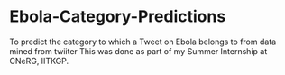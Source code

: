 # Ebola-Category-Predictions
To predict the category to which a Tweet on Ebola belongs to from data mined from twiiter
This was done as part of my Summer Internship at CNeRG, IITKGP.
